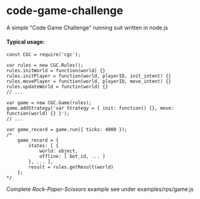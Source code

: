 # code-game-challenge

A simple "Code Game Challenge" running suit written in node.js

#### Typical usage:

```
const CGC = require('cgc');

var rules = new CGC.Rules();
rules.initWorld = function(world) {}
rules.initPlayer = function(world, playerID, init_intent) {}
rules.movePlayer = function(world, playerID, move_intent) {}
rules.updateWorld = functin(world) {}
// ...

var game = new CGC.Game(rules);
game.addStrategy('var Strategy = { init: function() {}, move: function(world) {} }');
// ...

var game_record = game.run({ ticks: 4000 });
/*
    game_record = {
        states: [ {
            world: object,
            offline: [ bot_id, ... ]
        }, ... ],
        result = rules.getResult(world)
    };
*/
```
Complete *Rock-Paper-Scissors* example see under examples/rps/game.js
